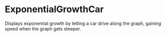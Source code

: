 # ExponentialGrowthCar
Displays exponential growth by letting a car drive along the graph, gaining speed when the graph gets steeper.

